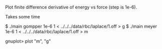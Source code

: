 Plot finite difference derivative of energy vs force (step is 1e-6).

Takes some time

$ ./main gompper 1e-6 1 < ../../../data/rbc/laplace/1.off > g
$ ./main meyer   1e-6 1 < ../../../data/rbc/laplace/1.off > m

gnuplot> plot "m", "g"
